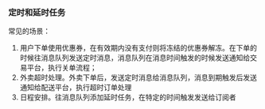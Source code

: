### 定时和延时任务

常见的场景：

1. 用户下单使用优惠券，在有效期内没有支付则将冻结的优惠券解冻。在下单的时候往消息队列发送定时消息，消息队列在消息时间触发的时候发送通知给交易平台，执行关单流程；
2. 外卖超时处理。外卖下单后，发送定时消息给消息队列，消息到期触发后发送通知给配送平台，执行超时订单处理
3. 日程安排。往消息队列添加延时任务，在特定的时间触发发送给订阅者